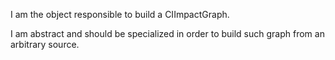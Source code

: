I am the object responsible to build a CIImpactGraph.

I am abstract and should be specialized in order to build such graph from an arbitrary source.